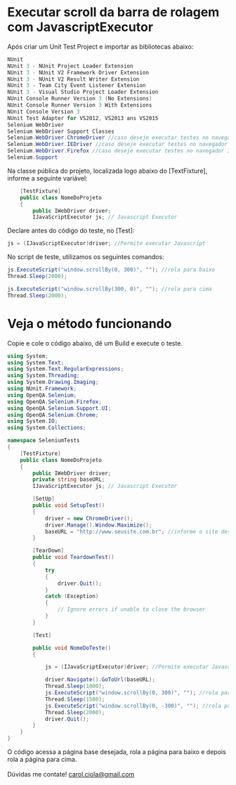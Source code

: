 # Executar scroll da barra de rolagem com JavascriptExecutor

Após criar um Unit Test Project e importar as bibliotecas abaixo:
```csharp
NUnit
NUnit 3 - NUnit Project Loader Extension
NUnit 3 - NUnit V2 Framework Driver Extension
NUnit 3 - NUnit V2 Result Writer Extension
NUnit 3 - Team City Event Listener Extension
NUnit 3 - Visual Studio Project Loader Extension
NUnit Console Runner Version 3 (No Extensions)
NUnit Console Runner Version 3 With Extensions
NUnit Console Version 3
NUnit Test Adapter for VS2012, VS2013 ans VS2015
Selenium WebDriver
Selenium WebDriver Support Classes
Selenium.WebDriver.ChromeDriver //caso deseje executar testes no navegador Internet Explorer
Selenium.WebDriver.IEDriver //caso deseje executar testes no navegador Internet Explorer
Selenium.WebDriver.Firefox //caso deseje executar testes no navegador Internet Explorer
Selenium.Support
```
Na classe pública do projeto, localizada logo abaixo do [TextFixture], informe a seguinte variável:
```csharp
    [TestFixture]
    public class NomeDoProjeto
    {
        public IWebDriver driver;
        IJavaScriptExecutor js; // Javascript Executor
```
Declare antes do código do teste, no [Test]:
```csharp
js = (IJavaScriptExecutor)driver; //Permite executar Javascript
```
No script de teste, utilizamos os seguintes comandos:
```csharp
js.ExecuteScript("window.scrollBy(0, 300)", ""); //rola para baixo
Thread.Sleep(2000);

js.ExecuteScript("window.scrollBy(300, 0)", ""); //rola para cima
Thread.Sleep(2000);
```
# Veja o método funcionando

Copie e cole o código abaixo, dê um Build e execute o teste.
```csharp
using System;
using System.Text;
using System.Text.RegularExpressions;
using System.Threading;
using System.Drawing.Imaging;
using NUnit.Framework;
using OpenQA.Selenium;
using OpenQA.Selenium.Firefox;
using OpenQA.Selenium.Support.UI;
using OpenQA.Selenium.Chrome;
using System.IO;
using System.Collections;

namespace SeleniumTests
{
    [TestFixture]
    public class NomeDoProjeto
    {
        public IWebDriver driver;
        private string baseURL;
        IJavaScriptExecutor js; // Javascript Executor

        [SetUp]
        public void SetupTest()
        {
            driver = new ChromeDriver();
            driver.Manage().Window.Maximize();
            baseURL = "http://www.seusite.com.br"; //informe o site desejado
        }

        [TearDown]
        public void TeardownTest()
        {
            try
            {
                driver.Quit();
            }
            catch (Exception)
            {
                // Ignore errors if unable to close the browser
            }
        }

        [Test]

        public void NomeDoTeste()
        {

            js = (IJavaScriptExecutor)driver; //Permite executar Javascript

            driver.Navigate().GoToUrl(baseURL);
            Thread.Sleep(1000);
            js.ExecuteScript("window.scrollBy(0, 300)", ""); //rola para baixo
            Thread.Sleep(1500);
            js.ExecuteScript("window.scrollBy(0, -300)", ""); //rola para cima
            Thread.Sleep(2000);
            driver.Quit();
        }
    }
}
```
O código acessa a página base desejada, rola a página para baixo e depois rola a página para cima.
<br></br>
Dúvidas me contate! carol.ciola@gmail.com
